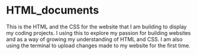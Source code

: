 # HTML_documents
This is the HTML and the CSS for the website that I am building to display my coding projects.
I using this to explore my passion for building websites and as a way of growing my understanding of HTML and CSS.
I am also using the terminal to upload changes made to my website for the first time.
